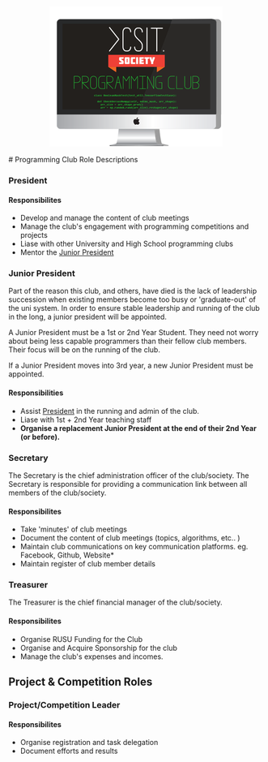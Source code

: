 <p align="center">
  <img src="images/club_logo_small.png"/>
</p>
# Programming Club Role Descriptions

### President

#### Responsibilites
* Develop and manage the content of club meetings
* Manage the club's engagement with programming competitions and projects
* Liase with other University and High School programming clubs
* Mentor the [Junior President](#junior-president)

### Junior President

Part of the reason this club, and others, have died is the lack of leadership succession when existing members become too busy or 'graduate-out' of the uni system. In order to ensure stable leadership and running of the club in the long, a junior president will be appointed.

A Junior President must be a 1st or 2nd Year Student. They need not worry about being less capable programmers than their fellow club members. Their focus will be on the running of the club.

If a Junior President moves into 3rd year, a new Junior President must be appointed.

#### Responsibilities

* Assist [President](#president) in the running and admin of the club.
* Liase with 1st + 2nd Year teaching staff
* **Organise a replacement Junior President at the end of their 2nd Year (or before).**

### Secretary

The Secretary is the chief administration officer of the
club/society. The Secretary is responsible for providing a
communication link between all members of the
club/society.

#### Responsibilites

* Take 'minutes' of club meetings
* Document the content of club meetings (topics, algorithms, etc.. )
* Maintain club communications on key communication platforms. eg. Facebook, Github, Website*
* Maintain register of club member details

### Treasurer
The Treasurer is the chief financial manager of the
club/society.

#### Responsibilites
* Organise RUSU Funding for the Club
* Organise and Acquire Sponsorship for the club
* Manage the club's expenses and incomes.

## Project & Competition Roles

### Project/Competition Leader

#### Responsibilites
* Organise registration and task delegation
* Document efforts and results
